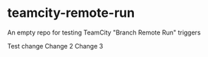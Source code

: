 # teamcity-remote-run

An empty repo for testing TeamCity "Branch Remote Run" triggers


Test change
Change 2
Change 3